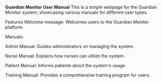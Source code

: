 **Guardian Monitor User Manual**
This is a simple webpage for the Guardian Monitor system, showcasing various manuals for different user types.

Features
Welcome message: Welcomes users to the Guardian Monitor platform.

Manuals:

Admin Manual: Guides administrators on managing the system.

Nurse Manual: Explains how nurses can utilize the system.

Patient Manual: Informs patients about the system's usage.

Training Manual: Provides a comprehensive training program for users.
